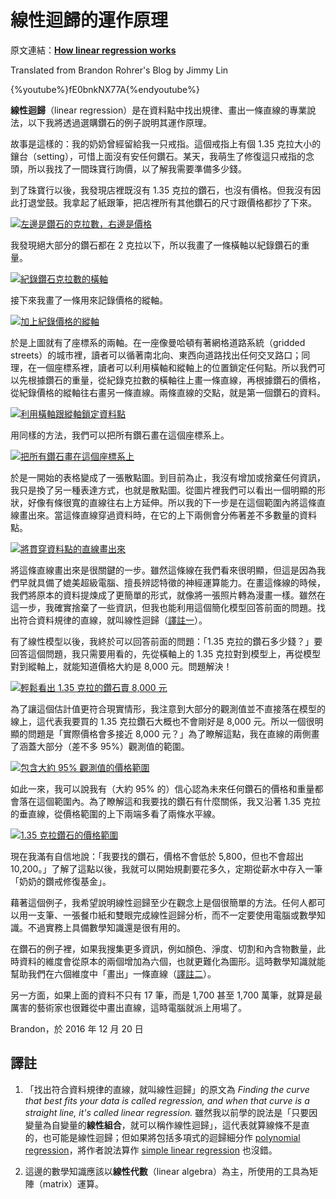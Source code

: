 # 線性迴歸的運作原理

原文連結：[**How linear regression works**](https://brohrer.github.io/how_linear_regression_works.html)

Translated from Brandon Rohrer's Blog by Jimmy Lin

{%youtube%}fE0bnkNX77A{%endyoutube%}


**線性迴歸**（linear regression）是在資料點中找出規律、畫出一條直線的專業說法，以下我將透過選購鑽石的例子說明其運作原理。

故事是這樣的：我的奶奶曾經留給我一只戒指。這個戒指上有個 1.35 克拉大小的鑲台（setting），可惜上面沒有安任何鑽石。某天，我萌生了修復這只戒指的念頭，所以我找了一間珠寶行詢價，以了解我需要準備多少錢。

到了珠寶行以後，我發現店裡既沒有 1.35 克拉的鑽石，也沒有價格。但我沒有因此打退堂鼓。我拿起了紙跟筆，把店裡所有其他鑽石的尺寸跟價格都抄了下來。

[![](https://brohrer.github.io/images/linear_regression/linear_regression_1.png "左邊是鑽石的克拉數，右邊是價格")](https://youtu.be/fE0bnkNX77A)

我發現絕大部分的鑽石都在 2 克拉以下，所以我畫了一條橫軸以紀錄鑽石的重量。

[![](https://brohrer.github.io/images/linear_regression/linear_regression_2.png "紀錄鑽石克拉數的橫軸")](https://youtu.be/fE0bnkNX77A?t=1m10s)

接下來我畫了一條用來記錄價格的縱軸。

[![](https://brohrer.github.io/images/linear_regression/linear_regression_3.png "加上紀錄價格的縱軸")](https://youtu.be/fE0bnkNX77A?t=1m24s)

於是上圖就有了座標系的兩軸。在一座像曼哈頓有著網格道路系統（gridded streets）的城市裡，讀者可以循著南北向、東西向道路找出任何交叉路口；同理，在一個座標系裡，讀者可以利用橫軸和縱軸上的位置鎖定任何點。所以我們可以先根據鑽石的重量，從紀錄克拉數的橫軸往上畫一條直線，再根據鑽石的價格，從紀錄價格的縱軸往右畫另一條直線。兩條直線的交點，就是第一個鑽石的資料。

[![](https://brohrer.github.io/images/linear_regression/linear_regression_4.png "利用橫軸跟縱軸鎖定資料點")](https://youtu.be/fE0bnkNX77A?t=1m39s)

用同樣的方法，我們可以把所有鑽石畫在這個座標系上。

[![](https://brohrer.github.io/images/linear_regression/linear_regression_5.png "把所有鑽石畫在這個座標系上")](https://youtu.be/fE0bnkNX77A?t=2m08s)

於是一開始的表格變成了一張散點圖。到目前為止，我沒有增加或捨棄任何資訊，我只是換了另一種表達方式，也就是散點圖。從圖片裡我們可以看出一個明顯的形狀，好像有條很寬的直線往右上方延伸。所以我的下一步是在這個範圍內將這條直線畫出來。當這條直線穿過資料時，在它的上下兩側會分佈著差不多數量的資料點。

[![](https://brohrer.github.io/images/linear_regression/linear_regression_6.png "將貫穿資料點的直線畫出來")](https://youtu.be/fE0bnkNX77A?t=3m25s)

將這條直線畫出來是很關鍵的一步。雖然這條線在我們看來很明顯，但這是因為我們早就具備了媲美超級電腦、擅長辨認特徵的神經運算能力。在畫這條線的時候，我們將原本的資料提煉成了更簡單的形式，就像將一張照片轉為漫畫一樣。雖然在這一步，我確實捨棄了一些資訊，但我也能利用這個簡化模型回答前面的問題。找出符合資料規律的直線，就叫線性迴歸（[譯註一](#譯註)）。

有了線性模型以後，我終於可以回答前面的問題：「1.35 克拉的鑽石多少錢？」要回答這個問題，我只需要用看的，先從橫軸上的 1.35 克拉對到模型上，再從模型對到縱軸上，就能知道價格大約是 8,000 元。問題解決！

[![](https://brohrer.github.io/images/linear_regression/linear_regression_7.png "輕鬆看出 1.35 克拉的鑽石賣 8,000 元")](https://youtu.be/fE0bnkNX77A?t=5m24s)

為了讓這個估計值更符合現實情形，我注意到大部分的觀測值並不直接落在模型的線上，這代表我要買的 1.35 克拉鑽石大概也不會剛好是 8,000 元。所以一個很明顯的問題是「實際價格會多接近 8,000 元？」為了瞭解這點，我在直線的兩側畫了涵蓋大部分（差不多 95%）觀測值的範圍。

[![](https://brohrer.github.io/images/linear_regression/linear_regression_8.png "包含大約 95% 觀測值的價格範圍")](https://youtu.be/fE0bnkNX77A?t=6m00s)

如此一來，我可以說我有（大約 95% 的）信心認為未來任何鑽石的價格和重量都會落在這個範圍內。為了瞭解這和我要找的鑽石有什麼關係，我又沿著 1.35 克拉的垂直線，從價格範圍的上下兩端多看了兩條水平線。

[![](https://brohrer.github.io/images/linear_regression/linear_regression_9.png "1.35 克拉鑽石的價格範圍")](https://youtu.be/fE0bnkNX77A?t=6m44s)

現在我滿有自信地說：「我要找的鑽石，價格不會低於 5,800，但也不會超出 10,200。」了解了這點以後，我就可以開始規劃要花多久，定期從薪水中存入一筆「奶奶的鑽戒修復基金」。

藉著這個例子，我希望說明線性迴歸至少在觀念上是個很簡單的方法。任何人都可以用一支筆、一張餐巾紙和雙眼完成線性迴歸分析，而不一定要使用電腦或數學知識。不過實務上具備數學知識還是很有用的。

在鑽石的例子裡，如果我搜集更多資訊，例如顏色、淨度、切割和內含物數量，此時資料的維度會從原本的兩個增加為六個，也就更難化為圖形。這時數學知識就能幫助我們在六個維度中「畫出」一條直線（[譯註二](#譯註)）。

另一方面，如果上面的資料不只有 17 筆，而是 1,700 甚至 1,700 萬筆，就算是最厲害的藝術家也很難從中畫出直線，這時電腦就派上用場了。

Brandon，於 2016 年 12 月 20 日

## 譯註

1. 「找出符合資料規律的直線，就叫線性迴歸」的原文為 *Finding the curve that best fits your data is called regression, and when that curve is a straight line, it's called linear regression.* 雖然我以前學的說法是「只要因變量為自變量的**線性組合**，就可以稱作線性迴歸」，這代表就算線條不是直的，也可能是線性迴歸；但如果將包括多項式的迴歸細分作 [polynomial regression](https://en.wikipedia.org/wiki/Polynomial_regression)，將作者說法算作 [simple linear regression](https://en.wikipedia.org/wiki/Simple_linear_regression) 也沒錯。

2. 這邊的數學知識應該以**線性代數**（linear algebra）為主，所使用的工具為矩陣（matrix）運算。


